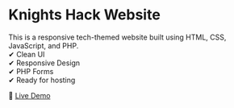 # Knights Hack Website

This is a responsive tech-themed website built using HTML, CSS, JavaScript, and PHP.  
✔ Clean UI  
✔ Responsive Design  
✔ PHP Forms  
✔ Ready for hosting

🔗 [Live Demo](https://ANSH-KNIGHT.github.io/project_01/)
